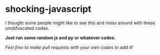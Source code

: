 # shocking-javascript
I thought some people might like to see this and mess around with these unobfuscated codes. 

<b> Just run some random js and py or whatever codes. </b>

<i> Feel free to make pull requests with your own codes to add it! </i>
